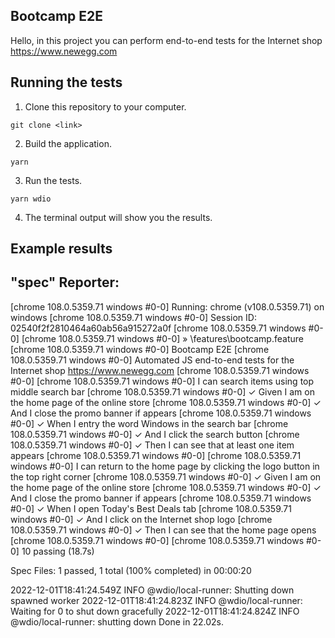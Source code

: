 ## Bootcamp E2E

Hello,
in this project you can perform end-to-end tests for the Internet shop https://www.newegg.com

## Running the tests

1. Clone this repository to your computer.
```
git clone <link>
```
2. Build the application.
```
yarn
```
3. Run the tests.
```
yarn wdio
```
4. The terminal output will show you the results.

## Example results

 "spec" Reporter:
------------------------------------------------------------------
[chrome 108.0.5359.71 windows #0-0] Running: chrome (v108.0.5359.71) on windows
[chrome 108.0.5359.71 windows #0-0] Session ID: 02540f2f2810464a60ab56a915272a0f
[chrome 108.0.5359.71 windows #0-0]
[chrome 108.0.5359.71 windows #0-0] » \features\bootcamp.feature
[chrome 108.0.5359.71 windows #0-0] Bootcamp E2E
[chrome 108.0.5359.71 windows #0-0] Automated JS end-to-end tests for the Internet shop https://www.newegg.com
[chrome 108.0.5359.71 windows #0-0]
[chrome 108.0.5359.71 windows #0-0] I can search items using top middle search bar
[chrome 108.0.5359.71 windows #0-0]    ✓ Given I am on the home page of the online store
[chrome 108.0.5359.71 windows #0-0]    ✓ And I close the promo banner if appears
[chrome 108.0.5359.71 windows #0-0]    ✓ When I entry the word Windows in the search bar
[chrome 108.0.5359.71 windows #0-0]    ✓ And I click the search button
[chrome 108.0.5359.71 windows #0-0]    ✓ Then I can see that at least one item appears
[chrome 108.0.5359.71 windows #0-0]
[chrome 108.0.5359.71 windows #0-0] I can return to the home page by clicking the logo button in the top right corner
[chrome 108.0.5359.71 windows #0-0]    ✓ Given I am on the home page of the online store
[chrome 108.0.5359.71 windows #0-0]    ✓ And I close the promo banner if appears
[chrome 108.0.5359.71 windows #0-0]    ✓ When I open Today's Best Deals tab
[chrome 108.0.5359.71 windows #0-0]    ✓ And I click on the Internet shop logo
[chrome 108.0.5359.71 windows #0-0]    ✓ Then I can see that the home page opens
[chrome 108.0.5359.71 windows #0-0]
[chrome 108.0.5359.71 windows #0-0] 10 passing (18.7s)


Spec Files:      1 passed, 1 total (100% completed) in 00:00:20

2022-12-01T18:41:24.549Z INFO @wdio/local-runner: Shutting down spawned worker
2022-12-01T18:41:24.823Z INFO @wdio/local-runner: Waiting for 0 to shut down gracefully
2022-12-01T18:41:24.824Z INFO @wdio/local-runner: shutting down
Done in 22.02s.
